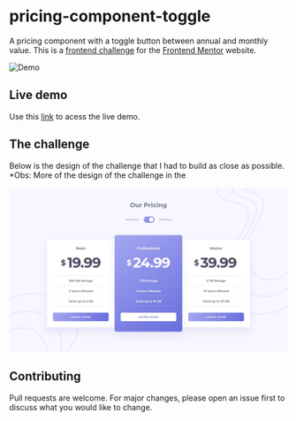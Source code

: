 # pricing-component-toggle

A pricing component with a toggle button between annual and monthly value. This is a [frontend challenge](https://www.frontendmentor.io/challenges/pricing-component-with-toggle-8vPwRMIC) for the [Frontend Mentor](frontendmentor.io) website.

![Demo](https://user-images.githubusercontent.com/20626761/72673522-75689300-3a4a-11ea-9238-5a4d3ce3f82f.gif)

## Live demo

Use this [link](https://marcossilvaxx.github.io/pricing-component-toggle/) to acess the live demo.

## The challenge

Below is the design of the challenge that I had to build as close as possible. *Obs: More of the design of the challenge in the 

![Design](https://raw.githubusercontent.com/marcossilvaxx/pricing-component-toggle/master/design/desktop-design-monthly.jpg)

## Contributing

Pull requests are welcome. For major changes, please open an issue first to discuss what you would like to change.
